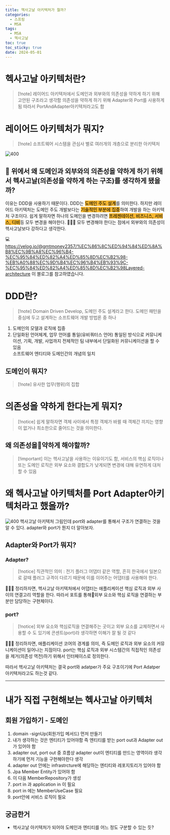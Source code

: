 ```yaml
---
title: 헥사고날 아키텍처가 뭘까?
categories:
  - 스프링
  - MSA
tags:
  - MSA
  - 헥사고날
toc: true
toc_sticky: true
date: 2024-05-01
---
```

# 헥사고날 아키텍처란? 
>[!note] 레이어드 아키텍처에서 도메인과 외부와의 의존성을 약하게 하기 위해 고안된 구조라고 생각함 의존성을 약하게 하기 위해 Adapter와 Port를 사용하게 됨 따라서 PortAndAdapter아키텍처라고도 함

# 레이어드 아키텍처가 뭐지?
>[!note] 소프트웨어 시스템을 관심사 별로 여러개의 개층으로 분리한 아키텍처

![400](https://velog.velcdn.com/images%2Fgmtmoney2357%2Fpost%2Fe3f432ed-fc02-4ff9-9a55-02c85f6cea6c%2F%E1%84%83%E1%85%A1%E1%84%8B%E1%85%AE%E1%86%AB%E1%84%85%E1%85%A9%E1%84%83%E1%85%B3.png)

## 🤔 위에서 왜 도메인과 외부와의 의존성을 약하게 하기 위해서 헥사고날(의존성을 약하게 하는 구조)를 생각하게 됐을까?

이유는 DDD을 사용하기 때문이다. DDD는 <mark style='background:#f7b731'>도메인 주도 설계</mark>를 의미한다. 하지만 레이어드 아키텍처는 도메인 주도 개발보다는 <mark style='background:#f7b731'>기술적인 부분에 집중</mark>하여 개발을 하는 아키텍처 구조이다. 쉽게 말하자면 하나의 도메인을 변경하려면 <mark style='background:#f7b731'>프레젠테이션, 비즈니스, 서비스, 디비</mark>등 모두 변경을 해야한다. 
🧑🏻‍💻 모두 변경해야 한다는 점에서 외부와의 의존성이 헥사고날보다 강하다고 생각한다. 

💻 https://velog.io/@gmtmoney2357/%EC%86%8C%ED%94%84%ED%8A%B8%EC%9B%A8%EC%96%B4-%EC%95%84%ED%82%A4%ED%85%8D%EC%B2%98-%EB%A0%88%EC%9D%B4%EC%96%B4%EB%93%9C-%EC%95%84%ED%82%A4%ED%85%8D%EC%B2%98Layered-architecture
이 블로그를 참고하였습니다. 

# DDD란?
> [!note] Domain Driven Develop, 도메인 주도 설계라고 한다. 도메인 패턴을 중심에 두고 설계하는 소프트웨어 개발 방법론 중 하나

1. 도메인의 모델과 로직에 집중
2. 단일화된 언어체계, 업무 언어를 통일(유비쿼터스 언어) 
	통일된 방식으로 커뮤니케이션, 기획, 개발, 사업까지 전체적인 팀 내부에서 단일화된 커뮤니케이션을 할 수 있음  
	소프트웨어 엔티티와 도메인간의 개념의 일치 

## 도메인이 뭐지?
> [!note] 유사한 업무(행위)의 집합
# 의존성을 약하게 한다는게 뭐지?
> [!notice] 쉽게 말하자면 객체 사이에서 특정 객체가 바뀔 때 객체간 끼치는 영향이 없거나 최소한으로 줄어드는 것을 의미한다. 
## 왜 의존성을약하게 해야할까?
> [!important] 이는 헥사고날을 사용하는 이유이기도 함, 서비스의 핵심 로직이나 또는 도메인 로직은 외부 요소와 결합도가 낮게되면 변경에 대해 유연하게 대처할 수 있음 

# 왜 헥사고날 아키텍처를 Port Adapter아키텍처라고 했을까?
![400](https://i.imgur.com/CaLkFPX.png)
헥사고날 아키텍처 그림인데 port와 adapter를 통해서 구조가 연결하는 것을 알 수 있다. adapter와 port가 뭔지 더 알아보자. 
## Adapter와 Port가 뭐지?
### Adapter?
>[!notice] 직관적인 의미 : 전기 플러그 어댑터 같은 역할, 흔히 한국에서 일본으로 갈때 플러그 규격이 다르기 때문에 이를 이어주는 어댑터를 사용해야 한다. 

 🧑🏻‍💻 정리하자면, 헥사고날 아키텍처에서 어댑터는 애플리케이션 핵심 로직과 외부 사이의 연결고리 역할을 한다. 따라서 포트를 통해외부 요소와 핵심 로직을 연결하는 부분만 담당하는 구현체이다. 

### port?
> [!notice] 외부 요소와 핵심로직을 연결해주는 곳이고 외부 요소를 교체하면서 사용할 수 도 있기에 콘센트(port)라 생각하면 이해가 잘 될 것 같다 

🧑🏻‍💻 정리하자면, 애플리케이션 코어의 경계를 의미, 즉 도메인 로직과 외부 요소의 커뮤니케이션이 일어나는 지점이다. port는 핵심 로직과 외부 시스템간의 직접적인 의존성을 제거(의존성 역전)하기 위해서 인터페이스로 정의한다.

따라서 헥사고날 아키텍처는 결국 port와 adatper가 주요 구조이기에 Port Adatper 아키텍처라고도 하는것 같다. 

---
# 내가 직접 구현해보는 헥사고날 아키텍처
## 회원 가입하기 - 도메인
1. domain -signUp(회원가입 메서드) 먼저 만들기
2. 내가 생각하는 것은 엔티티가 있어야함 즉 엔티티를 받는 port out과 Adapter out가 있어야 함
3. adapter out, port out 중 흐름상 adapter out이 엔티티를 만드는 영역이라 생각하기에 먼저 기능을 구현해야한다 생각
4. adapter out 안에는 infrastrcture에 해당하는 엔티티와 레포지토리가 있어야 함
5. Jpa Member Entity가 있어야 함
6. 이 다음 MemberRepository가 생성
7. port in 과 application in 이 필요
8. port in 에는 MemberUseCase 필요
9. port안에 서비스 로직이 필요
## 궁금한거
- 헥사고날 아키텍처가 되어야 도메인과 엔티티를 어느 정도 구분할 수 있는 듯? 

